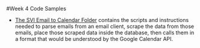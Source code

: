 #Week 4 Code Samples

* [The SVI Email to Calendar Folder](https://github.com/SiliconValleyInsight/svi-training-a/tree/master/code-samples/week4/SVI%20Email%20to%20Calendar) contains the scripts and instructions needed to parse emails from an email client, scrape the data from those emails, place those scraped data inside the database, then calls them in a format that would be understood by the Google Calendar API. 
